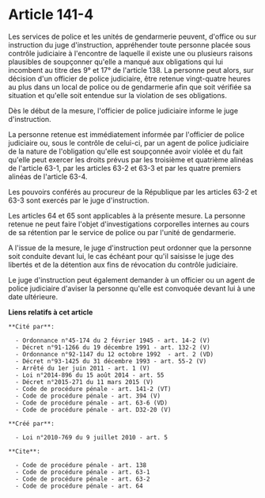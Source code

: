 # Article 141-4

Les services de police et les unités de gendarmerie peuvent, d'office ou sur instruction du juge d'instruction, appréhender
toute personne placée sous contrôle judiciaire à l'encontre de laquelle il existe une ou plusieurs raisons plausibles de
soupçonner qu'elle a manqué aux obligations qui lui incombent au titre des 9° et 17° de l'article 138. La personne peut
alors, sur décision d'un officier de police judiciaire, être retenue vingt-quatre heures au plus dans un local de police ou
de gendarmerie afin que soit vérifiée sa situation et qu'elle soit entendue sur la violation de ses obligations. 

Dès le début de la mesure, l'officier de police judiciaire informe le juge d'instruction. 

La personne retenue est immédiatement informée par l'officier de police judiciaire ou, sous le contrôle de celui-ci, par un
agent de police judiciaire de la nature de l'obligation qu'elle est soupçonnée avoir violée et du fait qu'elle peut exercer
les droits prévus par les troisième et quatrième alinéas de l'article 63-1, par les articles 63-2 et 63-3 et par les quatre
premiers alinéas de l'article 63-4. 

Les pouvoirs conférés au procureur de la République par les articles 63-2 et 63-3 sont exercés par le juge d'instruction. 

Les articles 64 et 65 sont applicables à la présente mesure. La personne retenue ne peut faire l'objet d'investigations
corporelles internes au cours de sa rétention par le service de police ou par l'unité de gendarmerie.

A l'issue de la mesure, le juge d'instruction peut ordonner que la personne soit conduite devant lui, le cas échéant pour
qu'il saisisse le juge des libertés et de la détention aux fins de révocation du contrôle judiciaire. 

Le juge d'instruction peut également demander à un officier ou un agent de police judiciaire d'aviser la personne qu'elle est
convoquée devant lui à une date ultérieure.

**Liens relatifs à cet article**

	**Cité par**:

	  - Ordonnance n°45-174 du 2 février 1945 - art. 14-2 (V)
	  - Décret n°91-1266 du 19 décembre 1991 - art. 132-2 (V)
	  - Ordonnance n°92-1147 du 12 octobre 1992  - art. 2 (VD)
	  - Décret n°93-1425 du 31 décembre 1993 - art. 55-2 (V)
	  - Arrêté du 1er juin 2011 - art. 1 (V)
	  - Loi n°2014-896 du 15 août 2014 - art. 55
	  - Décret n°2015-271 du 11 mars 2015 (V)
	  - Code de procédure pénale - art. 141-2 (VT)
	  - Code de procédure pénale - art. 394 (V)
	  - Code de procédure pénale - art. 63-6 (VD)
	  - Code de procédure pénale - art. D32-20 (V)

	**Créé par**:

	  - Loi n°2010-769 du 9 juillet 2010 - art. 5

	**Cite**:

	  - Code de procédure pénale - art. 138
	  - Code de procédure pénale - art. 63-1
	  - Code de procédure pénale - art. 63-2
	  - Code de procédure pénale - art. 64
